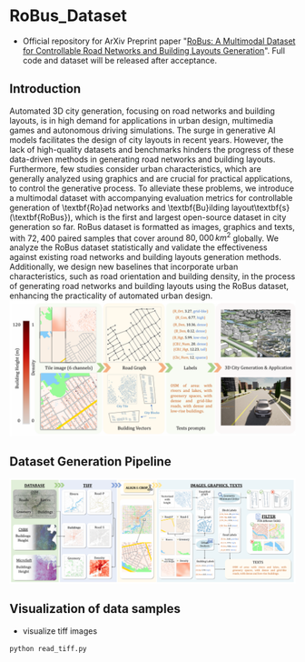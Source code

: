 # RoBus_Dataset
* Official repository for ArXiv Preprint paper "[RoBus: A Multimodal Dataset for Controllable Road Networks and Building Layouts Generation](https://arxiv.org/abs/2407.07835)". Full code and dataset will be released after acceptance.

## Introduction
Automated 3D city generation, focusing on road networks and building layouts, is in high demand for applications in urban design, multimedia games and autonomous driving simulations.
The surge in generative AI models facilitates the design of city layouts in recent years. 
However, the lack of high-quality datasets and benchmarks hinders the progress of these data-driven methods in generating road networks and building layouts.
Furthermore, few studies consider urban characteristics, which are generally analyzed using graphics and are crucial for practical applications, to control the generative process.
To alleviate these problems, we introduce a multimodal dataset with accompanying evaluation metrics for controllable generation of \textbf{Ro}ad networks and \textbf{Bu}ilding layout\textbf{s} (\textbf{RoBus}), which is the first and largest open-source dataset in city generation so far. 
RoBus dataset is formatted as images, graphics and texts, with $72,400$ paired samples that cover around $80,000 \, km^2$ globally.
We analyze the RoBus dataset statistically and validate the effectiveness against existing road networks and building layouts generation methods. 
Additionally, we design new baselines that incorporate urban characteristics, such as road orientation and building density, in the process of generating road networks and building layouts using the RoBus dataset, enhancing the practicality of automated urban design.
![alt text](teaser.png)

## Dataset Generation Pipeline
![alt text](pipeline.png)

## Visualization of data samples
* visualize tiff images
```shell
python read_tiff.py
```